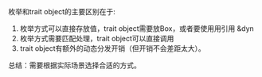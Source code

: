 
枚举和trait object的主要区别在于:
  1. 枚举方式可以直接存放值，trait object需要放Box，或者要使用用引用 &dyn
  2. 枚举方式需要匹配处理，trait object可以直接调用
  3. trait object有额外的动态分发开销（但开销不会差距太大）。

总结：需要根据实际场景选择合适的方式。
